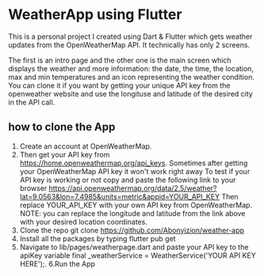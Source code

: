 # WeatherApp using Flutter

This is a personal project I created using Dart & Flutter which gets weather updates from the OpenWeatherMap API. It technically has only 2 screens.

The first is an intro page and the other one is the main screen which displays the weather and more information: 
the date, the time, the location, max and min temperatures and an icon representing the weather condition.
You can clone it if you want by getting your unique API key from the openweather website and use the longituse and latitude of the desired city in the API call.

## how to clone the App

1. Create an account at OpenWeatherMap.
2. Then get your API key from https://home.openweathermap.org/api_keys.
Sometimes after getting your OpenWeatherMap API key it won't work right away
To test if your API key is working or not copy and paste the following link to your browser
https://api.openweathermap.org/data/2.5/weather?lat=9.0563&lon=7.4985&units=metric&appid=YOUR_API_KEY
Then replace YOUR_API_KEY with your own API key from OpenWeatherMap.
NOTE: you can replace the longitude and latitude from the link above with your desired location coordinates.
3. Clone the repo
git clone https://github.com/Abonyizion/weather-app
4. Install all the packages by typing
flutter pub get
5. Navigate to lib/pages/weatherpage.dart and paste your API key to the apiKey variable
final _weatherService = WeatherService('YOUR API KEY HERE');.
6.Run the App
